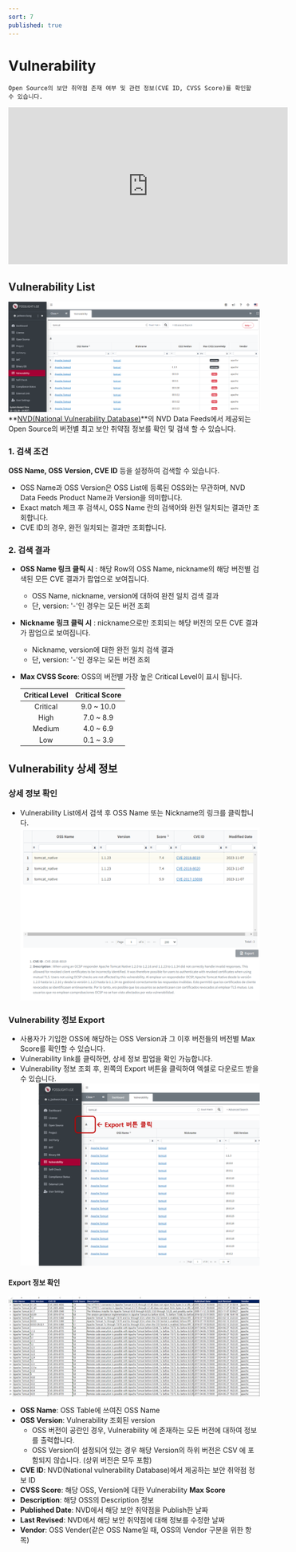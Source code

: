 ```yaml
---
sort: 7
published: true
---
```

# Vulnerability
```note
Open Source의 보안 취약점 존재 여부 및 관련 정보(CVE ID, CVSS Score)를 확인할 수 있습니다.
```

<iframe width="560" height="315" src="https://www.youtube.com/embed/_DzYYXM_iyQ" title="Vulnerability - 최신 보안 취약점 조회" frameborder="0" allow="accelerometer; autoplay; clipboard-write; encrypted-media; gyroscope; picture-in-picture" allowfullscreen></iframe>

## Vulnerability List
![VulList](images/7_vul_list_main.PNG)
**[NVD(National Vulnerability Database)](https://nvd.nist.gov/)**의 NVD Data Feeds에서 제공되는 Open Source의 버전별 최고 보안 취약점 정보를 확인 및 검색 할 수 있습니다.  

### 1. 검색 조건   
**OSS Name, OSS Version, CVE ID** 등을 설정하여 검색할 수 있습니다.
- OSS Name과 OSS Version은 OSS List에 등록된 OSS와는 무관하며, NVD Data Feeds Product Name과 Version을 의미합니다.
- Exact match 체크 후 검색시, OSS Name 란의 검색어와 완전 일치되는 결과만 조회합니다.
- CVE ID의 경우, 완전 일치되는 결과만 조회합니다.

### 2. 검색 결과
- **OSS Name 링크 클릭 시** : 해당 Row의 OSS Name, nickname의 해당 버전별 검색된 모든 CVE 결과가 팝업으로 보여집니다.
    - OSS Name, nickname, version에 대하여 완전 일치 검색 결과
    - 단, version: '-'인 경우는 모든 버전 조회
- **Nickname 링크 클릭 시** : nickname으로만 조회되는 해당 버전의 모든 CVE 결과가 팝업으로 보여집니다.
    - Nickname, version에 대한 완전 일치 검색 결과
    - 단, version: '-'인 경우는 모든 버전 조회
- **Max CVSS Score**: OSS의 버전별 가장 높은 Critical Level이 표시 됩니다.

    |Critical Level|Critical Score|
    |:---:|:---:|
    |    Critical    |          9.0 ~ 10.0          |
    |    High    |    7.0 ~ 8.9    |
    |Medium|4.0 ~ 6.9|
    |Low|0.1 ~ 3.9|


## Vulnerability 상세 정보 
### 상세 정보 확인
<!-- - [Project](4_project.md) > Identification 또는 [Self-Check](6_self-check.md)  화면에서 Vulnerability Icon을 클릭합니다. -->
- Vulnerability List에서 검색 후 OSS Name 또는 Nickname의 링크를 클릭합니다.
![VulPopUp](images/7_vul_popup_detail.PNG)

### Vulnerability 정보 Export
- 사용자가 기입한 OSS에 해당하는 OSS Version과 그 이후 버전들의 버전별 Max Score를 확인할 수 있습니다. 
- Vulnerability link를 클릭하면, 상세 정보 팝업을 확인 가능합니다.
- Vulnerability 정보 조회 후, 왼쪽의 Export 버튼을 클릭하여 엑셀로 다운로드 받을 수 있습니다.
![VulExport](images/7_vul_export_list_2.png)

#### Export 정보 확인
![VulExport](images/7_vul_export_excel.PNG)
- **OSS Name**: OSS Table에 쓰여진 OSS Name
- **OSS Version**: Vulnerability 조회된 version
    - OSS 버전이 공란인 경우, Vulnerability 에 존재하는 모든 버전에 대하여 정보를 출력합니다. 
    - OSS Version이 설정되어 있는 경우 해당 Version의 하위 버전은 CSV 에 포함되지 않습니다. (상위 버전은 모두 포함)
- **CVE ID**: NVD(National vulnerability Database)에서 제공하는 보안 취약점 정보 ID
- **CVSS Score**: 해당 OSS, Version에 대한 Vulnerability **Max Score**
- **Description**: 해당 OSS의 Description 정보
- **Published Date**: NVD에서 해당 보안 취약점을 Publish한 날짜
- **Last Revised**: NVD에서 해당 보안 취약점에 대해 정보를 수정한 날짜
- **Vendor**: OSS Vender(같은 OSS Name일 때, OSS의 Vendor 구분을 위한 항목)

